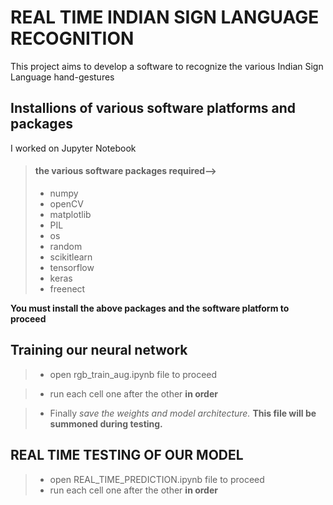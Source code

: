 # REAL TIME INDIAN SIGN LANGUAGE RECOGNITION
This project aims to develop a software to recognize the various Indian Sign Language hand-gestures 

## Installions of various software platforms and packages

I worked on Jupyter Notebook

> #### the various software packages required-->
> - numpy
> - openCV
> - matplotlib
> - PIL
> - os
> - random
> - scikitlearn
> - tensorflow
> - keras
> - freenect

**__You must install the above packages and the software platform to proceed__**


## Training our neural network 

> - open rgb_train_aug.ipynb file to proceed

> - run each cell one after the other **in order**

> - Finally *save the weights and model architecture.* __This file will be summoned during testing.__


## REAL TIME TESTING OF OUR MODEL
> - open REAL_TIME_PREDICTION.ipynb file to proceed
> - run each cell one after the other **in order** 
